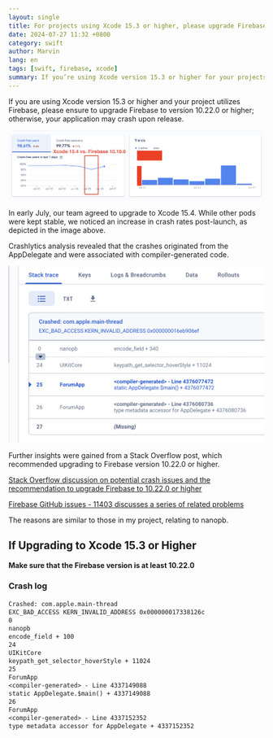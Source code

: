 ```yaml
---
layout: single
title: For projects using Xcode 15.3 or higher, please upgrade Firebase to version 10.22.0 or higher, otherwise, the application may crash upon release
date: 2024-07-27 11:32 +0800
category: swift
author: Marvin
lang: en
tags: [swift, firebase, xcode]
summary: If you’re using Xcode version 15.3 or higher for your projects that incorporate Firebase, it is crucial to upgrade Firebase to version 10.22.0 or higher to avoid crashes upon release. After our team upgraded to Xcode 15.4, we experienced an increase in crash rates, primarily originating from the AppDelegate and compiler-generated code. Investigations into the crashes, supported by insights from Stack Overflow and Firebase GitHub issues, pinpointed the issue to nanopb. Always ensure that Firebase is updated to at least version 10.22.0 when working with newer versions of Xcode to prevent these issues.
---
```


If you are using Xcode version 15.3 or higher and your project utilizes Firebase, please ensure to upgrade Firebase to version 10.22.0 or higher; otherwise, your application may crash upon release.

![Crashlytics report on xcode15.4 vs. firebase 10.10.0](/assets/swift/crash-on-firebase10-10-0/crashlytics.png)

In early July, our team agreed to upgrade to Xcode 15.4. While other pods were kept stable, we noticed an increase in crash rates post-launch, as depicted in the image above.

Crashlytics analysis revealed that the crashes originated from the AppDelegate and were associated with compiler-generated code.

![Crash starts from AppDelegate](/assets/swift/crash-on-firebase10-10-0/crash_on_AppDelegate.png)

Further insights were gained from a Stack Overflow post, which recommended upgrading to Firebase version 10.22.0 or higher.

[Stack Overflow discussion on potential crash issues and the recommendation to upgrade Firebase to 10.22.0 or higher](https://stackoverflow.com/a/78122992/3764854)

[Firebase GitHub issues - 11403 discusses a series of related problems](https://github.com/firebase/firebase-ios-sdk/issues/11403)

The reasons are similar to those in my project, relating to nanopb.

## If Upgrading to Xcode 15.3 or Higher

**Make sure that the Firebase version is at least 10.22.0**

### Crash log

```
Crashed: com.apple.main-thread
EXC_BAD_ACCESS KERN_INVALID_ADDRESS 0x000000017338126c
0
nanopb
encode_field + 100
24
UIKitCore
keypath_get_selector_hoverStyle + 11024
25
ForumApp
<compiler-generated> - Line 4337149088
static AppDelegate.$main() + 4337149088
26
ForumApp
<compiler-generated> - Line 4337152352
type metadata accessor for AppDelegate + 4337152352
```